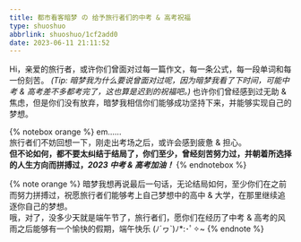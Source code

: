 ```yaml
---
title: 都市看客暗梦 の 给予旅行者们的中考 & 高考祝福
type: shuoshuo
abbrlink: shuoshuo/1cf2add0
date: 2023-06-11 21:11:52
---
```


Hi，亲爱的旅行者，或许你们曾面对过每一篇作文，每一条公式，每一段单词和每一份刻苦。
 *(Tip: 暗梦我为什么要说曾面对过呢，因为暗梦我看了下时间，可能中考 & 高考差不多都考完了，这也算是迟到的祝福吧。)*
也许你们曾经感到过无助 & 焦虑，但是你们没有放弃，暗梦我相信你们能够成功坚持下来，并能够实现自己的梦想。

{% notebox orange %}
em......<br>
旅行者们不妨回想一下，刚走出考场之后，或许会感到疲惫 & 担心。<br>
<strong>但不论如何，都不要太纠结于结局了，你们至少，曾经刻苦努力过，并朝着所选择的人生方向而拼搏过，<i>2023 中考 & 高考加油！</i></strong>
{% endnotebox %}

{% note orange %}
暗梦我想再说最后一句话，无论结局如何，至少你们在之前而努力拼搏过，祝愿旅行者们能够考上自己梦想中的高中 & 大学，在那里继续追逐你自己的梦想。<br>
哦，对了，没多少天就是端午节了，旅行者们，愿你们在经历了中考 & 高考的风雨之后能够有一个愉快的假期，端午快乐 (ﾉ´ヮ`)ﾉ*:･ﾟ✧~
{% endnote %}